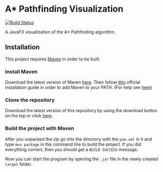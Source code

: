 # A* Pathfinding Visualization
[![Build Status](https://travis-ci.com/CraxyTM/AStar.svg?branch=master)](https://travis-ci.com/CraxyTM/AStar)

A JavaFX visualization of the A* Pathfinding algorithm.

## Installation
This project requires [Maven](https://maven.apache.org/) in order to be built.

### Install Maven
Download the latest version of Maven [here](https://maven.apache.org/download.cgi). Then follow [this](https://maven.apache.org/install.html) official installation guide in order to add Maven to your PATH. (For help see [here](https://helpdeskgeek.com/windows-10/add-windows-path-environment-variable/))

### Clone the repository
Download the latest version of this repository by using the download button on the top or click [here](https://github.com/CraxyTM/astar/zipball/master).

### Build the project with Maven
After you unpacked the zip go into the directory with the `pom.xml` in it and type `mvn package` in the command line to build the project.
If you did everything correct, then you should get a `BUILD SUCCESS` message.

Now you can start the program by opening the `.jar` file in the newly created `target` folder.
